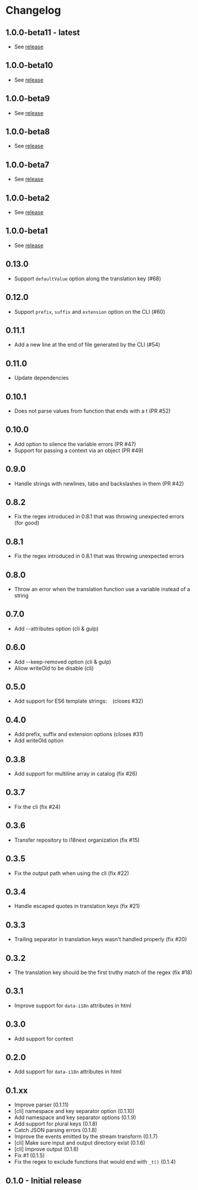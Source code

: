 # Changelog

## 1.0.0-beta11 - latest

- See [release](https://github.com/i18next/i18next-parser/releases/tag/1.0.0-beta11)

## 1.0.0-beta10

- See [release](https://github.com/i18next/i18next-parser/releases/tag/1.0.0-beta10)

## 1.0.0-beta9

- See [release](https://github.com/i18next/i18next-parser/releases/tag/1.0.0-beta9)

## 1.0.0-beta8

- See [release](https://github.com/i18next/i18next-parser/releases/tag/1.0.0-beta8)

## 1.0.0-beta7

- See [release](https://github.com/i18next/i18next-parser/releases/tag/1.0.0-beta7)

## 1.0.0-beta2

- See [release](https://github.com/i18next/i18next-parser/releases/tag/1.0.0-beta2)

## 1.0.0-beta1

- See [release](https://github.com/i18next/i18next-parser/releases/tag/1.0.0-beta1)

## 0.13.0

- Support `defaultValue` option along the translation key (#68)

## 0.12.0

- Support `prefix`, `suffix` and `extension` option on the CLI (#60)

## 0.11.1

- Add a new line at the end of file generated by the CLI (#54)

## 0.11.0

- Update dependencies

## 0.10.1

- Does not parse values from function that ends with a t (PR #52)

## 0.10.0

- Add option to silence the variable errors (PR #47)
- Support for passing a context via an object (PR #49)

## 0.9.0

- Handle strings with newlines, tabs and backslashes in them (PR #42)

## 0.8.2

- Fix the regex introduced in 0.8.1 that was throwing unexpected errors (for good)

## 0.8.1

- Fix the regex introduced in 0.8.1 that was throwing unexpected errors

## 0.8.0

- Throw an error when the translation function use a variable instead of a string

## 0.7.0

- Add --attributes option (cli & gulp)

## 0.6.0

- Add --keep-removed option (cli & gulp)
- Allow writeOld to be disable (cli)

## 0.5.0

- Add support for ES6 template strings: ` ` (closes #32)

## 0.4.0

- Add prefix, suffix and extension options (closes #31)
- Add writeOld option

## 0.3.8

- Add support for multiline array in catalog (fix #26)

## 0.3.7

- Fix the cli (fix #24)

## 0.3.6

- Transfer repository to i18next organization (fix #15)

## 0.3.5

- Fix the output path when using the cli (fix #22)

## 0.3.4

- Handle escaped quotes in translation keys (fix #21)

## 0.3.3

- Trailing separator in translation keys wasn't handled properly (fix #20)


## 0.3.2

- The translation key should be the first truthy match of the regex (fix #18)


## 0.3.1

- Improve support for `data-i18n` attributes in html

## 0.3.0

- Add support for context

## 0.2.0

- Add support for `data-i18n` attributes in html

## 0.1.xx

- Improve parser (0.1.11)
- [cli] namespace and key separator option (0.1.10)
- Add namespace and key separator options (0.1.9)
- Add support for plural keys (0.1.8)
- Catch JSON parsing errors (0.1.8)
- Improve the events emitted by the stream transform (0.1.7)
- [cli] Make sure input and output directory exist (0.1.6)
- [cli] Improve output (0.1.6)
- Fix #1 (0.1.5)
- Fix the regex to exclude functions that would end with `_t()` (0.1.4)

## 0.1.0 - Initial release
